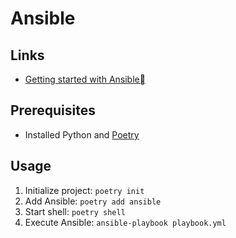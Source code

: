 # Ansible

## Links

* [Getting started with Ansible](https://docs.ansible.com/ansible/latest/getting_started/index.html)

## Prerequisites

* Installed Python and [Poetry](https://python-poetry.org/docs/)
  
## Usage

1. Initialize project: `poetry init`
2. Add Ansible: `poetry add ansible`
3. Start shell: `poetry shell`
4. Execute Ansible: `ansible-playbook playbook.yml`
